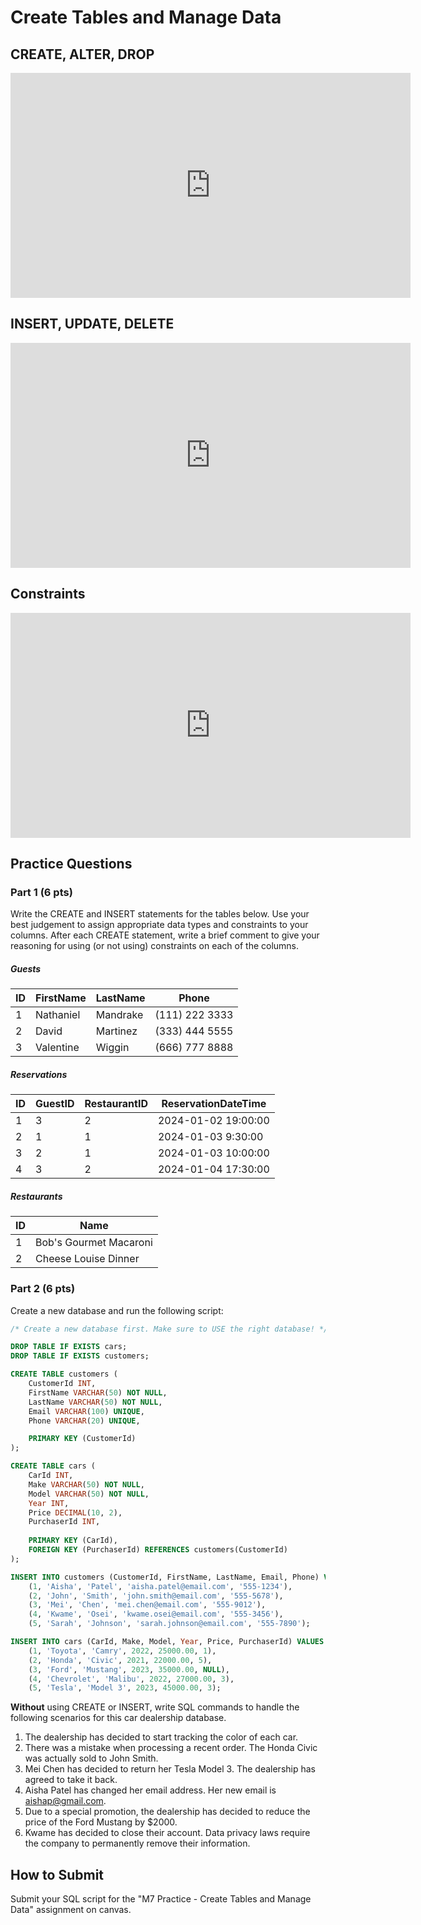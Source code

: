 # Create Tables and Manage Data

## CREATE, ALTER, DROP

<iframe src="https://share.descript.com/embed/zJJWNOvV9nr" width="640" height="360" frameborder="0" allowfullscreen></iframe>

## INSERT, UPDATE, DELETE

<iframe src="https://share.descript.com/embed/3XaKOxT7zkS" width="640" height="360" frameborder="0" allowfullscreen></iframe>

## Constraints

<iframe src="https://share.descript.com/embed/ZOpC1jZU6tB" width="640" height="360" frameborder="0" allowfullscreen></iframe>

## Practice Questions

### Part 1 (6 pts)

Write the CREATE and INSERT statements for the tables below. Use your best judgement to assign appropriate data types and constraints to your columns. After each CREATE statement, write a brief comment to give your reasoning for using (or not using) constraints on each of the columns.

##### Guests

| ID  | FirstName | LastName | Phone          |
| --- | --------- | -------- | -------------- |
| 1   | Nathaniel | Mandrake | (111) 222 3333 |
| 2   | David     | Martinez | (333) 444 5555 |
| 3   | Valentine | Wiggin   | (666) 777 8888 |

##### Reservations

| ID  | GuestID | RestaurantID | ReservationDateTime |
| --- | ------- | ------------ | ------------------- |
| 1   | 3       | 2            | 2024-01-02 19:00:00 |
| 2   | 1       | 1            | 2024-01-03 9:30:00  |
| 3   | 2       | 1            | 2024-01-03 10:00:00 |
| 4   | 3       | 2            | 2024-01-04 17:30:00 |

##### Restaurants

| ID | Name                   |
|----|------------------------|
| 1  | Bob's Gourmet Macaroni |
| 2  | Cheese Louise Dinner   |

### Part 2 (6 pts)

Create a new database and run the following script:

```sql
/* Create a new database first. Make sure to USE the right database! */

DROP TABLE IF EXISTS cars;
DROP TABLE IF EXISTS customers;

CREATE TABLE customers (
    CustomerId INT,
    FirstName VARCHAR(50) NOT NULL,
    LastName VARCHAR(50) NOT NULL,
    Email VARCHAR(100) UNIQUE,
    Phone VARCHAR(20) UNIQUE,

    PRIMARY KEY (CustomerId)
);

CREATE TABLE cars (
    CarId INT,
    Make VARCHAR(50) NOT NULL,
    Model VARCHAR(50) NOT NULL,
    Year INT,
    Price DECIMAL(10, 2),
    PurchaserId INT,
    
    PRIMARY KEY (CarId),
    FOREIGN KEY (PurchaserId) REFERENCES customers(CustomerId)
);

INSERT INTO customers (CustomerId, FirstName, LastName, Email, Phone) VALUES
    (1, 'Aisha', 'Patel', 'aisha.patel@email.com', '555-1234'),
    (2, 'John', 'Smith', 'john.smith@email.com', '555-5678'),
    (3, 'Mei', 'Chen', 'mei.chen@email.com', '555-9012'),
    (4, 'Kwame', 'Osei', 'kwame.osei@email.com', '555-3456'),
    (5, 'Sarah', 'Johnson', 'sarah.johnson@email.com', '555-7890');

INSERT INTO cars (CarId, Make, Model, Year, Price, PurchaserId) VALUES
    (1, 'Toyota', 'Camry', 2022, 25000.00, 1),
    (2, 'Honda', 'Civic', 2021, 22000.00, 5),
    (3, 'Ford', 'Mustang', 2023, 35000.00, NULL),
    (4, 'Chevrolet', 'Malibu', 2022, 27000.00, 3),
    (5, 'Tesla', 'Model 3', 2023, 45000.00, 3);
```

**Without** using CREATE or INSERT, write SQL commands to handle the following scenarios for this car dealership database.
1. The dealership has decided to start tracking the color of each car.
2. There was a mistake when processing a recent order. The Honda Civic was actually sold to John Smith.
3. Mei Chen has decided to return her Tesla Model 3. The dealership has agreed to take it back.
4. Aisha Patel has changed her email address. Her new email is aishap@gmail.com.
5. Due to a special promotion, the dealership has decided to reduce the price of the Ford Mustang by $2000.
6. Kwame has decided to close their account. Data privacy laws require the company to permanently remove their information.

## How to Submit

Submit your SQL script for the "M7 Practice - Create Tables and Manage Data" assignment on canvas.
